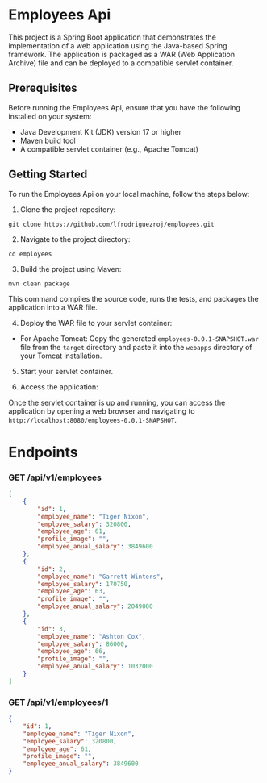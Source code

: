 # Employees Api

This project is a Spring Boot application that demonstrates the implementation of a web application using the Java-based Spring framework. The application is packaged as a WAR (Web Application Archive) file and can be deployed to a compatible servlet container.

## Prerequisites

Before running the Employees Api, ensure that you have the following installed on your system:

- Java Development Kit (JDK) version 17 or higher
- Maven build tool
- A compatible servlet container (e.g., Apache Tomcat)

## Getting Started

To run the Employees Api on your local machine, follow the steps below:

1. Clone the project repository:
```
git clone https://github.com/lfrodriguezroj/employees.git
```
2. Navigate to the project directory:
```
cd employees
```
3. Build the project using Maven:
```
mvn clean package
```
This command compiles the source code, runs the tests, and packages the application into a WAR file.

4. Deploy the WAR file to your servlet container:

- For Apache Tomcat: Copy the generated `employees-0.0.1-SNAPSHOT.war` file from the `target` directory and paste it into the `webapps` directory of your Tomcat installation.

5. Start your servlet container.

6. Access the application:

Once the servlet container is up and running, you can access the application by opening a web browser and navigating to `http://localhost:8080/employees-0.0.1-SNAPSHOT`.

# Endpoints

### GET /api/v1/employees
``` json
[
    {
        "id": 1,
        "employee_name": "Tiger Nixon",
        "employee_salary": 320800,
        "employee_age": 61,
        "profile_image": "",
        "employee_anual_salary": 3849600
    },
    {
        "id": 2,
        "employee_name": "Garrett Winters",
        "employee_salary": 170750,
        "employee_age": 63,
        "profile_image": "",
        "employee_anual_salary": 2049000
    },
    {
        "id": 3,
        "employee_name": "Ashton Cox",
        "employee_salary": 86000,
        "employee_age": 66,
        "profile_image": "",
        "employee_anual_salary": 1032000
    }
]
```

### GET /api/v1/employees/1
``` json
{
	"id": 1,
	"employee_name": "Tiger Nixon",
	"employee_salary": 320800,
	"employee_age": 61,
	"profile_image": "",
	"employee_anual_salary": 3849600
}
```
